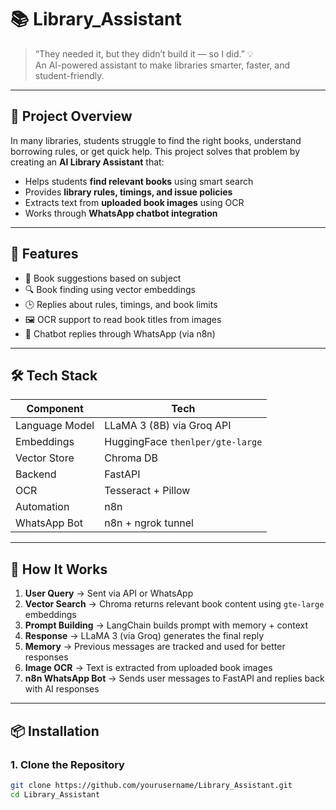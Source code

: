 # 📚 Library_Assistant

> “They needed it, but they didn’t build it — so I did.” 💡  
> An AI-powered assistant to make libraries smarter, faster, and student-friendly.

---

## 🚀 Project Overview

In many libraries, students struggle to find the right books, understand borrowing rules, or get quick help. This project solves that problem by creating an **AI Library Assistant** that:

- Helps students **find relevant books** using smart search
- Provides **library rules, timings, and issue policies**
- Extracts text from **uploaded book images** using OCR
- Works through **WhatsApp chatbot integration**

---

## 🧠 Features

- 📘 Book suggestions based on subject
- 🔍 Book finding using vector embeddings
- 🕒 Replies about rules, timings, and book limits
- 🖼️ OCR support to read book titles from images
- 💬 Chatbot replies through WhatsApp (via n8n)

---

## 🛠️ Tech Stack

| Component | Tech |
|----------|------|
| Language Model | LLaMA 3 (8B) via Groq API |
| Embeddings | HuggingFace `thenlper/gte-large` |
| Vector Store | Chroma DB |
| Backend | FastAPI |
| OCR | Tesseract + Pillow |
| Automation | n8n |
| WhatsApp Bot | n8n + ngrok tunnel |

---

## 🧩 How It Works

1. **User Query** → Sent via API or WhatsApp
2. **Vector Search** → Chroma returns relevant book content using `gte-large` embeddings
3. **Prompt Building** → LangChain builds prompt with memory + context
4. **Response** → LLaMA 3 (via Groq) generates the final reply
5. **Memory** → Previous messages are tracked and used for better responses
6. **Image OCR** → Text is extracted from uploaded book images
7. **n8n WhatsApp Bot** → Sends user messages to FastAPI and replies back with AI responses

---

## 📦 Installation

### 1. Clone the Repository
```bash
git clone https://github.com/yourusername/Library_Assistant.git
cd Library_Assistant
